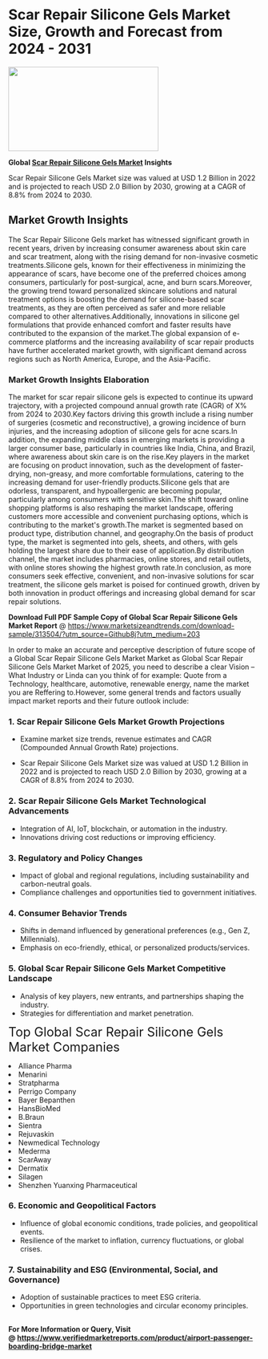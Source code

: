 <H1>Scar Repair Silicone Gels Market Size, Growth and Forecast from 2024 - 2031</H1><img class="aligncenter size-medium wp-image-584254" src="https://thirdeyenews.in/wp-content/uploads/2024/09/Global-Market-Research-300x168.jpeg" alt="" width="300" height="168" /><p><strong>Global&nbsp;<a href="https://www.marketsizeandtrends.com/download-sample/313504/?utm_source=Github8j?utm_medium=203">Scar Repair Silicone Gels Market</a> Insights</strong></p><p>Scar Repair Silicone Gels Market size was valued at USD 1.2 Billion in 2022 and is projected to reach USD 2.0 Billion by 2030, growing at a CAGR of 8.8% from 2024 to 2030.</p><p><h2>Market Growth Insights</h2> The Scar Repair Silicone Gels market has witnessed significant growth in recent years, driven by increasing consumer awareness about skin care and scar treatment, along with the rising demand for non-invasive cosmetic treatments.Silicone gels, known for their effectiveness in minimizing the appearance of scars, have become one of the preferred choices among consumers, particularly for post-surgical, acne, and burn scars.Moreover, the growing trend toward personalized skincare solutions and natural treatment options is boosting the demand for silicone-based scar treatments, as they are often perceived as safer and more reliable compared to other alternatives.Additionally, innovations in silicone gel formulations that provide enhanced comfort and faster results have contributed to the expansion of the market.The global expansion of e-commerce platforms and the increasing availability of scar repair products have further accelerated market growth, with significant demand across regions such as North America, Europe, and the Asia-Pacific.<h3>Market Growth Insights Elaboration</h3> The market for scar repair silicone gels is expected to continue its upward trajectory, with a projected compound annual growth rate (CAGR) of X% from 2024 to 2030.Key factors driving this growth include a rising number of surgeries (cosmetic and reconstructive), a growing incidence of burn injuries, and the increasing adoption of silicone gels for acne scars.In addition, the expanding middle class in emerging markets is providing a larger consumer base, particularly in countries like India, China, and Brazil, where awareness about skin care is on the rise.Key players in the market are focusing on product innovation, such as the development of faster-drying, non-greasy, and more comfortable formulations, catering to the increasing demand for user-friendly products.Silicone gels that are odorless, transparent, and hypoallergenic are becoming popular, particularly among consumers with sensitive skin.The shift toward online shopping platforms is also reshaping the market landscape, offering customers more accessible and convenient purchasing options, which is contributing to the market's growth.The market is segmented based on product type, distribution channel, and geography.On the basis of product type, the market is segmented into gels, sheets, and others, with gels holding the largest share due to their ease of application.By distribution channel, the market includes pharmacies, online stores, and retail outlets, with online stores showing the highest growth rate.In conclusion, as more consumers seek effective, convenient, and non-invasive solutions for scar treatment, the silicone gels market is poised for continued growth, driven by both innovation in product offerings and increasing global demand for scar repair solutions.<p><span class=""><strong>Download Full PDF Sample Copy of Global Scar Repair Silicone Gels Market Report</strong> @ <a href="https://www.marketsizeandtrends.com/download-sample/313504/?utm_source=Github8j?utm_medium=203" target="_blank">https://www.marketsizeandtrends.com/download-sample/313504/?utm_source=Github8j?utm_medium=203</a></span></p><p>In order to make an accurate and perceptive description of future scope of a Global&nbsp;Scar Repair Silicone Gels Market Market as Global&nbsp;Scar Repair Silicone Gels Market Market of 2025, you need to describe a clear Vision &ndash; What Industry or Linda can you think of for example: Quote from a Technology, healthcare, automotive, renewable energy, name the market you are Reffering to.However, some general trends and factors usually impact market reports and their future outlook include:</p><h3>1.&nbsp;<strong>Scar Repair Silicone Gels Market Growth Projections</strong></h3><ul><li>Examine market size trends, revenue estimates and CAGR (Compounded Annual Growth Rate) projections.</li><li><p>Scar Repair Silicone Gels Market size was valued at USD 1.2 Billion in 2022 and is projected to reach USD 2.0 Billion by 2030, growing at a CAGR of 8.8% from 2024 to 2030.</p></li></ul><h3>2.&nbsp;<strong>Scar Repair Silicone Gels Market Technological Advancements</strong></h3><ul><li>Integration of AI, IoT, blockchain, or automation in the industry.</li><li>Innovations driving cost reductions or improving efficiency.</li></ul><h3>3.&nbsp;<strong>Regulatory and Policy Changes</strong></h3><ul><li>Impact of global and regional regulations, including sustainability and carbon-neutral goals.</li><li>Compliance challenges and opportunities tied to government initiatives.</li></ul><h3>4.&nbsp;<strong>Consumer Behavior Trends</strong></h3><ul><li>Shifts in demand influenced by generational preferences (e.g., Gen Z, Millennials).</li><li>Emphasis on eco-friendly, ethical, or personalized products/services.</li></ul><h3>5.&nbsp;<strong>Global Scar Repair Silicone Gels Market Competitive Landscape</strong></h3><ul><li>Analysis of key players, new entrants, and partnerships shaping the industry.</li><li>Strategies for differentiation and market penetration.</li></ul><p data-pm-slice="1 1 []"><span style="color: inherit; font-family: inherit; font-size: 25px;">Top Global Scar Repair Silicone Gels Market Companies</span></p><div class="" data-test-id=""><p><li>Alliance Pharma</li><li> Menarini</li><li> Stratpharma</li><li> Perrigo Company</li><li> Bayer Bepanthen</li><li> HansBioMed</li><li> B.Braun</li><li> Sientra</li><li> Rejuvaskin</li><li> Newmedical Technology</li><li> Mederma</li><li> ScarAway</li><li> Dermatix</li><li> Silagen</li><li> Shenzhen Yuanxing Pharmaceutical</li></p></div><h3>6.&nbsp;<strong>Economic and Geopolitical Factors</strong></h3><ul><li>Influence of global economic conditions, trade policies, and geopolitical events.</li><li>Resilience of the market to inflation, currency fluctuations, or global crises.</li></ul><h3>7.&nbsp;<strong>Sustainability and ESG (Environmental, Social, and Governance)</strong></h3><ul><li>Adoption of sustainable practices to meet ESG criteria.</li><li>Opportunities in green technologies and circular economy principles.</li></ul><h2><strong style="font-size: 14px;">For More Information or Query, Visit @&nbsp;</strong><a style="background-color: #ffffff; font-size: 14px;" href="https://www.marketsizeandtrends.com/report/scar-repair-silicone-gels-market/" target="_blank">https://www.verifiedmarketreports.com/product/airport-passenger-boarding-bridge-market</a></h2>